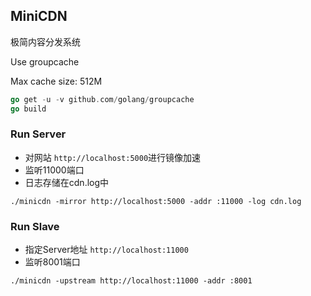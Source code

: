 ## MiniCDN
极简内容分发系统

Use groupcache

Max cache size: 512M

```go
go get -u -v github.com/golang/groupcache
go build
```

### Run Server
* 对网站 `http://localhost:5000`进行镜像加速
* 监听11000端口
* 日志存储在cdn.log中

```shell
./minicdn -mirror http://localhost:5000 -addr :11000 -log cdn.log
```

### Run Slave
* 指定Server地址 `http://localhost:11000`
* 监听8001端口

```shell
./minicdn -upstream http://localhost:11000 -addr :8001
```
